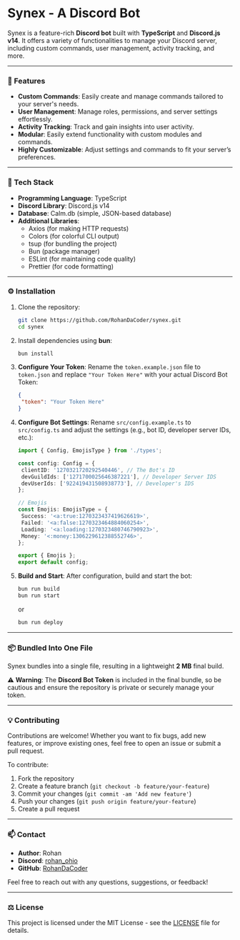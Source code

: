 # Synex - A Discord Bot

Synex is a feature-rich **Discord bot** built with **TypeScript** and **Discord.js v14**. It offers a variety of functionalities to manage your Discord server, including custom commands, user management, activity tracking, and more.

---

### 🚀 Features

- **Custom Commands**: Easily create and manage commands tailored to your server's needs.
- **User Management**: Manage roles, permissions, and server settings effortlessly.
- **Activity Tracking**: Track and gain insights into user activity.
- **Modular**: Easily extend functionality with custom modules and commands.
- **Highly Customizable**: Adjust settings and commands to fit your server’s preferences.

---

### 🔧 Tech Stack

- **Programming Language**: TypeScript
- **Discord Library**: Discord.js v14
- **Database**: Calm.db (simple, JSON-based database)
- **Additional Libraries**:
  - Axios (for making HTTP requests)
  - Colors (for colorful CLI output)
  - tsup (for bundling the project)
  - Bun (package manager)
  - ESLint (for maintaining code quality)
  - Prettier (for code formatting)

---

### ⚙️ Installation

1. Clone the repository:

   ```bash
   git clone https://github.com/RohanDaCoder/synex.git
   cd synex
   ```

2. Install dependencies using **bun**:

   ```bash
   bun install
   ```

3. **Configure Your Token**:
   Rename the `token.example.json` file to `token.json` and replace `"Your Token Here"` with your actual Discord Bot Token:

   ```json
   {
   	"token": "Your Token Here"
   }
   ```

4. **Configure Bot Settings**:
   Rename `src/config.example.ts` to `src/config.ts` and adjust the settings (e.g., bot ID, developer server IDs, etc.):

   ```typescript
   import { Config, EmojisType } from './types';

   const config: Config = {
   	clientID: '1270321720292540446', // The Bot's ID
   	devGuildIds: ['1271700025646387221'], // Developer Server IDS
   	devUserIds: ['922419431508938773'], // Developer's IDS
   };

   // Emojis
   const Emojis: EmojisType = {
   	Success: '<a:true:1270323437419626619>',
   	Failed: '<a:false:1270323464884060254>',
   	Loading: '<a:loading:1270323480746790923>',
   	Money: '<:money:1306229612388552746>',
   };

   export { Emojis };
   export default config;
   ```

5. **Build and Start**:
   After configuration, build and start the bot:
   ```bash
   bun run build
   bun run start
   ```
   or
   ```bash
   bun run deploy
   ```

---

### 📦 Bundled Into One File

Synex bundles into a single file, resulting in a lightweight **2 MB** final build.

⚠ **Warning**: The **Discord Bot Token** is included in the final bundle, so be cautious and ensure the repository is private or securely manage your token.

---

### 💡 Contributing

Contributions are welcome! Whether you want to fix bugs, add new features, or improve existing ones, feel free to open an issue or submit a pull request.

To contribute:

1. Fork the repository
2. Create a feature branch (`git checkout -b feature/your-feature`)
3. Commit your changes (`git commit -am 'Add new feature'`)
4. Push your changes (`git push origin feature/your-feature`)
5. Create a pull request

---

### 📫 Contact

- **Author**: Rohan
- **Discord**: [rohan_ohio](https://discordapp.com/users/rohan_ohio)
- **GitHub**: [RohanDaCoder](https://github.com/RohanDaCoder)

Feel free to reach out with any questions, suggestions, or feedback!

---

### ⚖️ License

This project is licensed under the MIT License - see the [LICENSE](LICENSE) file for details.
